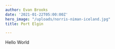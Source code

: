 ```yaml
---
author: Evan Brooks
date: '2021-01-22T05:00:00Z'
hero_image: "/uploads/norris-niman-iceland.jpg"
title: Port Elgin

---
```

Hello World

